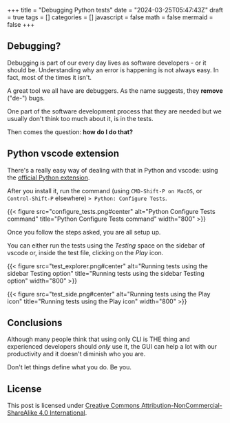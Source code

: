 +++
title = "Debugging Python tests"
date = "2024-03-25T05:47:43Z"
draft = true
tags = []
categories = []
javascript = false
math = false
mermaid = false
+++

## Debugging?

Debugging is part of our every day lives as software developers - or it should be. Understanding why an error is happening is not always easy. In fact, most of the times it isn't.

A great tool we all have are debuggers. As the name suggests, they __remove__ ("de-") bugs.

One part of the software development process that they are needed but we usually don't think too much about it, is in the tests.

Then comes the question: __how do I do that?__

## Python vscode extension

There's a really easy way of dealing with that in Python and vscode: using the [official Python extension](https://marketplace.visualstudio.com/items?itemName=ms-python.python).

After you install it, run the command (using `CMD-Shift-P on MacOS`, or `Control-Shift-P` elsewhere) `> Python: Configure Tests`.

{{< figure src="configure_tests.png#center" alt="Python Configure Tests command" title="Python Configure Tests command" width="800" >}}

Once you follow the steps asked, you are all setup up.

You can either run the tests using the *Testing* space on the sidebar of vscode or, inside the test file, clicking on the *Play* icon.

{{< figure src="test_explorer.png#center" alt="Running tests using the sidebar Testing option" title="Running tests using the sidebar Testing option" width="800" >}}

{{< figure src="test_side.png#center" alt="Running tests using the Play icon" title="Running tests using the Play icon" width="800" >}}

## Conclusions

Although many people think that using only CLI is THE thing and experienced developers should *only* use it, the GUI can help a lot with our productivity and it doesn't diminish who you are.

Don't let things define what you do. Be you.

## License

This post is licensed under [Creative Commons Attribution-NonCommercial-ShareAlike 4.0 International][cc-by-nc-sa].

[cc-by-nc-sa]: http://creativecommons.org/licenses/by-nc-sa/4.0/
